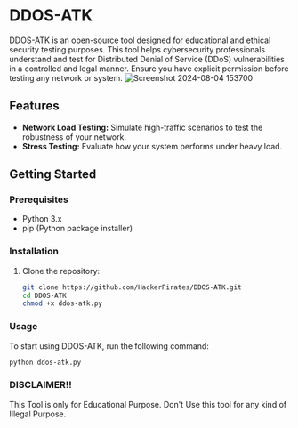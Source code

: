 # DDOS-ATK

DDOS-ATK is an open-source tool designed for educational and ethical security testing purposes. This tool helps cybersecurity professionals understand and test for Distributed Denial of Service (DDoS) vulnerabilities in a controlled and legal manner. Ensure you have explicit permission before testing any network or system.
![Screenshot 2024-08-04 153700](https://github.com/user-attachments/assets/f8c96ec7-36b7-4f4b-bcb7-39f5d0ecd3bb)
## Features

- **Network Load Testing:** Simulate high-traffic scenarios to test the robustness of your network.
- **Stress Testing:** Evaluate how your system performs under heavy load.

## Getting Started

### Prerequisites

- Python 3.x
- pip (Python package installer)

### Installation

1. Clone the repository:
    ```sh
    git clone https://github.com/HackerPirates/DDOS-ATK.git
    cd DDOS-ATK
    chmod +x ddos-atk.py
    ```

### Usage

To start using DDOS-ATK, run the following command:

```sh
python ddos-atk.py
```


### DISCLAIMER!!
This Tool is only for Educational Purpose. Don't Use this tool for any kind of Illegal Purpose.
